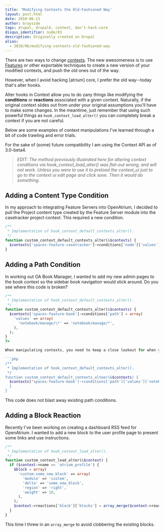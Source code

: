 ```yaml
---
title: 'Modifying Contexts the Old-Fashioned Way'
layout: post.html
date: 2010-06-21
author: Grayside
tags: drupal, drupal6, context, don't-hack-core
disqus_identifier: node/83
description: Originally created on Drupal
alias:
  - 2010/06/modifying-contexts-old-fashioned-way
---
```


There are two ways to change [contexts](http://drupal.org/project/context). The new awesomeness is to use [Features](http://drupal.org/project/features) or other exportable techniques to create a new version of your modified contexts, and push the old ones out of the way.

However, when I avoid hacking [atrium] core, I prefer the old way--today that's alter hooks.
<!--break-->
Alter hooks in Context allow you to do zany things like modifying the **conditions** or **reactions** associated with a given context. Naturally, if the original context slides out from under your original assumptions you'll have to make some changes. In the meantime, just remember that using such powerful things as `hook_context_load_alter()` you can completely break a context if you are not careful.

Below are some examples of context manipulations I've learned through a bit of code trawling and error trials.

For the sake of (some) future compatibility I am using the Context API as of 3.0-beta4.

> *EDIT: The method previously illustrated here for altering context conditions via hook_context_load_alter() was flat-out wrong, and will not work. Unless you were to use it to preload the context_ui just to go to the context ui edit page and click save. Then it would do something.*

## Adding a Content Type Condition

In my approach to integrating Feature Servers into OpenAtrium, I decided to pull the Project content type created by the Feature Server module into the casetracker project context. This required a new condition.

```php
/**
 * Implementation of hook_context_default_contexts_alter().
 */
function custom_context_default_contexts_alter(&$contexts) {
  $contexts['spaces-feature-casetracker']->conditions['node']['values']['fserver_project'] = 'fserver_project';
}
```

## Adding a Path Condition

In working out OA Book Manager, I wanted to add my new admin pages to the book context so the sidebar book navigation would stick around. Do you see where this code is broken?

```php
/**
 * Implementation of hook_context_default_contexts_alter().
 */
function custom_context_default_contexts_alter(&$contexts) {
  $contexts['spaces-feature-book']->conditions['path'] = array(
    'values' => array(
      'notebook/manage/\*' => 'notebook/manage/*',
    ),
  );
}
?>

When manipulating contexts, you need to keep a close lookout for when you are adding new array elements and when you are overriding array elements. By setting the path in this way, I am clearing out any existing path-based conditions. Instead, I should assign the new path element at a deeper part of the array.

```php
/**
 * Implementation of hook_context_default_contexts_alter().
 */
function custom_context_default_contexts_alteer(&$contexts) {
  $contexts['spaces-feature-book']->conditions['path']['values']['notebook/manage/\*'] = 'notebook/manage/\*';
  }
}
```

This code does not blast away existing path conditions.

## Adding a Block Reaction

Recently I've been working on creating a dashboard RSS feed for OpenAtrium. I wanted to add a new block to the user profile page to present some links and use instructions.

```php
/**
 * Implementation of hook_context_load_alter().
 */
function custom_context_load_alter(&$context) {
  if ($context->name == 'atrium_profile') {
    $block = array(
      'custom-some_new_block' => array(
        'module' => 'custom',
        'delta' => 'some_new_block',
        'region' => 'right',
        'weight' => 10,
      ),
    );
    $context->reactions['block']['blocks'] = array_merge($context->reactions['block']['blocks'], $block);
  }
}
```

This time I threw in an `array_merge` to avoid clobbering the existing blocks.

